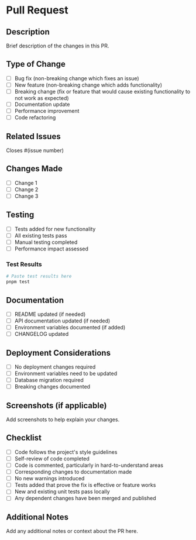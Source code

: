 # Pull Request

## Description
Brief description of the changes in this PR.

## Type of Change
- [ ] Bug fix (non-breaking change which fixes an issue)
- [ ] New feature (non-breaking change which adds functionality)
- [ ] Breaking change (fix or feature that would cause existing functionality to not work as expected)
- [ ] Documentation update
- [ ] Performance improvement
- [ ] Code refactoring

## Related Issues
Closes #(issue number)

## Changes Made
- [ ] Change 1
- [ ] Change 2
- [ ] Change 3

## Testing
- [ ] Tests added for new functionality
- [ ] All existing tests pass
- [ ] Manual testing completed
- [ ] Performance impact assessed

### Test Results
```bash
# Paste test results here
pnpm test
```

## Documentation
- [ ] README updated (if needed)
- [ ] API documentation updated (if needed)
- [ ] Environment variables documented (if added)
- [ ] CHANGELOG updated

## Deployment Considerations
- [ ] No deployment changes required
- [ ] Environment variables need to be updated
- [ ] Database migration required
- [ ] Breaking changes documented

## Screenshots (if applicable)
Add screenshots to help explain your changes.

## Checklist
- [ ] Code follows the project's style guidelines
- [ ] Self-review of code completed
- [ ] Code is commented, particularly in hard-to-understand areas
- [ ] Corresponding changes to documentation made
- [ ] No new warnings introduced
- [ ] Tests added that prove the fix is effective or feature works
- [ ] New and existing unit tests pass locally
- [ ] Any dependent changes have been merged and published

## Additional Notes
Add any additional notes or context about the PR here.